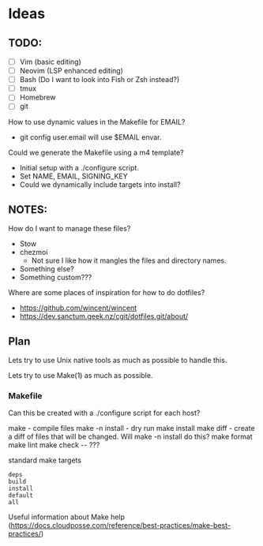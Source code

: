 # Ideas

## TODO:

- [ ] Vim (basic editing)
- [ ] Neovim (LSP enhanced editing)
- [ ] Bash (Do I want to look into Fish or Zsh instead?)
- [ ] tmux
- [ ] Homebrew
- [ ] git

How to use dynamic values in the Makefile for EMAIL?
- git config user.email will use $EMAIL envar.

Could we generate the Makefile using a m4 template?
- Initial setup with a ./configure script.
- Set NAME, EMAIL, SIGNING_KEY
- Could we dynamically include targets into install?

## NOTES:

How do I want to manage these files?
- Stow
- chezmoi
	- Not sure I like how it mangles the files and directory names.
- Something else?
- Something custom???

Where are some places of inspiration for how to do dotfiles?

- https://github.com/wincent/wincent
- https://dev.sanctum.geek.nz/cgit/dotfiles.git/about/

## Plan

Lets try to use Unix native tools as much as possible to handle this.

Lets try to use Make(1) as much as possible.

### Makefile

Can this be created with a ./configure script for each host?

make - compile files
make -n install - dry run
make install
make diff - create a diff of files that will be changed. Will make -n install do this?
make format
make lint
make check -- ???

standard make targets

```make
deps
build
install
default
all
```

Useful information about Make help (https://docs.cloudposse.com/reference/best-practices/make-best-practices/)

